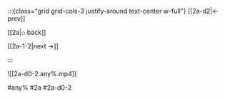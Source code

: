:::{class="grid grid-cols-3 justify-around text-center w-full"}
[[2a-d2|← prev]]

[[2a|⌂ back]]

[[2a-1-2|next →]]

:::

![[2a-d0-2.any%.mp4]]

#any% #2a #2a-d0-2